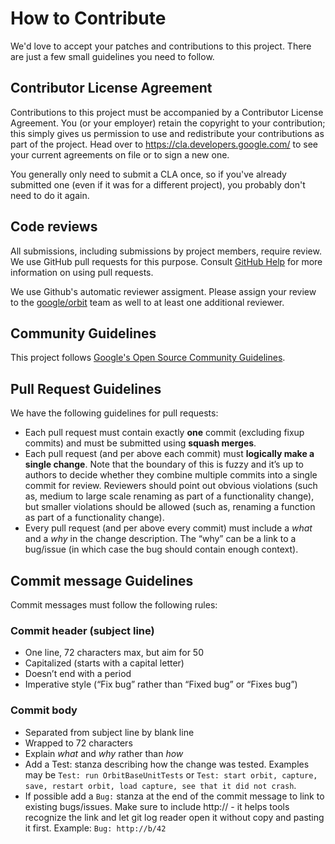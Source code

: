 # How to Contribute

We'd love to accept your patches and contributions to this project. There are
just a few small guidelines you need to follow.

## Contributor License Agreement

Contributions to this project must be accompanied by a Contributor License
Agreement. You (or your employer) retain the copyright to your contribution;
this simply gives us permission to use and redistribute your contributions as
part of the project. Head over to <https://cla.developers.google.com/> to see
your current agreements on file or to sign a new one.

You generally only need to submit a CLA once, so if you've already submitted one
(even if it was for a different project), you probably don't need to do it
again.

## Code reviews

All submissions, including submissions by project members, require review. We
use GitHub pull requests for this purpose. Consult
[GitHub Help](https://help.github.com/articles/about-pull-requests/) for more
information on using pull requests.

We use Github's automatic reviewer assigment. Please assign your review to the
[google/orbit](https://github.com/orgs/google/teams/orbit) team as well to at
least one additional reviewer.

## Community Guidelines

This project follows [Google's Open Source Community
Guidelines](https://opensource.google/conduct/).

## Pull Request Guidelines

We have the following guidelines for pull requests:

* Each pull request must contain exactly **one** commit (excluding fixup commits) and must be submitted using **squash merges**.
* Each pull request (and per above each commit) must **logically make a single change**. Note that the boundary of this is fuzzy and it’s up to authors to decide whether they combine multiple commits into a single commit for review. Reviewers should point out obvious violations (such as, medium to large scale renaming as part of a functionality change), but smaller violations should be allowed (such as, renaming a function as part of a functionality change).
* Every pull request (and per above every commit) must include a *what* and a *why* in the change description. The “why” can be a link to a bug/issue (in which case the bug should contain enough context).

## Commit message Guidelines

Commit messages must follow the following rules:

### Commit header (subject line)
* One line, 72 characters max, but aim for 50
* Capitalized (starts with a capital letter)
* Doesn’t end with a period
* Imperative style (“Fix bug” rather than “Fixed bug” or “Fixes bug”)

### Commit body
* Separated from subject line by blank line
* Wrapped to 72 characters
* Explain *what* and *why* rather than *how*
* Add a Test: stanza describing how the change was tested. Examples may be `Test: run OrbitBaseUnitTests` or `Test: start orbit, capture, save, restart orbit, load capture, see that it did not crash`.
* If possible add a `Bug:` stanza at the end of the commit message to link to existing bugs/issues. Make sure to include http:// - it helps tools recognize the link and let git log reader open it without copy and pasting it first. Example: `Bug: http://b/42`



